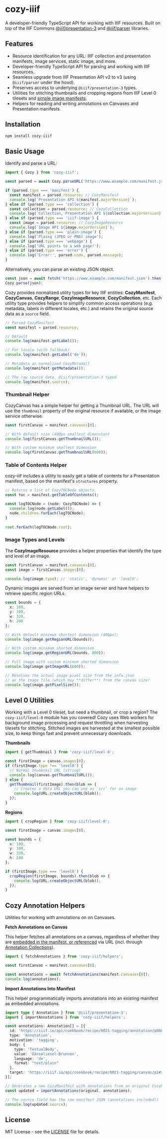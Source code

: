 # cozy-iiif

A developer-friendly TypeScript API for working with IIIF resources. Built on top of the IIIF Commons [@iiif/presentation-3](https://github.com/IIIF-Commons/presentation-3-types) and [@iiif/parser](https://github.com/IIIF-Commons/parser) libraries.

## Features

- Resource identification for any URL: IIIF collection and presentation manifests, image services, static image, and more.
- Developer-friendly TypeScript API for parsing and working with IIIF resources.
- Seamless upgrade from IIIF Presentation API v2 to v3 (using `@iiif/parser` under the hood).
- Preserves access to underlying `@iiif/presentation-3` types.
- Utilities for stitching thumbnails and cropping regions from IIIF Level 0 tilesets and [simple image manifests](https://iiif.io/api/cookbook/recipe/0001-mvm-image/).
- Helpers for reading and writing annotations on Canvases and Presentation manifests.

## Installation

```bash
npm install cozy-iiif
```

## Basic Usage

Identify and parse a URL:

```ts
import { Cozy } from 'cozy-iiif';

const parsed = await Cozy.parseURL('https://www.example.com/manifest.json');

if (parsed.type === 'manifest') {
  const manifest = parsed.resource; // CozyManifest
  console.log(`Presentation API ${manifest.majorVersion}`);
} else if (parsed.type === 'collection') {
  const collection = parsed.resource; // CozyCollection
  console.log(`Collection, Presentation API ${collection.majorVersion}`);
} else if (parsed.type === 'iiif-image') {
  const image = parsed.resource; // CozyImageResource
  console.log(`Image API ${image.majorVersion}`);
} else if (parsed.type === 'plain-image') {
  console.log('Plaing (JPEG or PNG) image');
} else if (parsed.type === 'webpage') {
  console.log('URL points to a web page!');
} else if (parsed.type === 'error') {
  console.log('Error:', parsed.code, parsed.message);
}
```

Alternatively, you can parse an existing JSON object.

```ts
const json = await fetch('https://www.example.com/manifest.json').then(res => res.json());
Cozy.parse(json);
```

Cozy provides normalized utility types for key IIIF entities: **CozyManifest**, 
**CozyCanvas**, **CozyRange**, **CozyImageResource**, **CozyCollection**, etc. Each
utility type provides helpers to simplify common access operations (e.g. metadata, 
labels in different locales, etc.) and retains the original source data
as a `source` field.

```ts
// Parsed CozyManifest
const manifest = parsed.resource;

// Default
console.log(manifest.getLabel()); 

// For locale (with fallback)
console.log(manifest.getLabel('de'));

// Metadata as normalized CozyMetada[]
console.log(manifest.getMetadata());

// The raw source data, @iiif/presentation-3 typed
console.log(manifest.source);
```

### Thumbnail Helper

CozyCanvas has a simple helper for getting a Thumbnail URL. The URL
will use the `thumbnail` property of the original resource if available, or the image service
otherwise.

```ts
const firstCanvas = manifest.canvases[0];

// With default size (400px smallest dimension)
console.log(firstCanvas.getThumbnailURL());

// With custom minimum smallest dimension
console.log(firstCanvas.getThumbnailURL(600));
```

### Table of Contents Helper

cozy-iiif includes a utility to easily get a table of contents for a Presentation manifest,
based on the manifest's `structures` property.

```ts
// Returns a list of CozyTOCNode objects.
const toc = manifest.getTableOfContents(); 

const logTOCNode = (node: CozyTOCNode) => {
  console.log(node.getLabel());
  node.children.forEach(logTOCNode);
}
    
root.forEach(logTOCNode.root);
```

### Image Types and Levels

The **CozyImageResource** provides a helper properties that identify the type and level of 
an image.

```ts
const firstCanvas = manifest.canvases[0];
const image = firstCanvas.images[0];

console.log(image.type); // 'static', 'dynamic' or 'level0';
```

Dynamic images are served from an image server and have helpers to retrieve specific region URLs.

```ts
const bounds = {
  x: 100,
  y: 100,
  w: 320,
  h: 240
};

// With default minimum shortest dimension (400px);
console.log(image.getRegionURL(bounds));

// With custom minimum shorted dimension
console.log(image.getRegionURL(bounds, 800));

// Full image with custom minimum shorted dimension
console.log(image.getImageURL(800));

// Resolves the actual image pixel size from the info.json
// or the image file (which may **differ**) from the canvas size!
console.log(image.getPixelSize());
```

## Level 0 Utilities

Working with a Level 0 tileset, but need a thumbnail, or crop a region? The `cozy-iiif/level-0` module 
has you covered! Cozy uses Web workers for background image processing and request throttling when 
harvesting tilesets for stitching. Stitched images are harvested at the smallest possible size, 
to keep things fast and prevent unnecessary downloads.

**Thumbnails**

```ts
import { getThumbnail } from 'cozy-iiif/level-0';

const firstImage = canvas.images[0];
if (firstImage.type !== 'level0') {
  // Normal thumbnail URL (string)
  console.log(canvas.getThumbnailURL());
} else {
  getThumbnail(firstImage).then(blob => {
    // Creates a data URL you can use as `src` for an image
    console.log(URL.createObjectURL(blob));
  });
}
```

**Regions**

```ts
import { cropRegion } from 'cozy-iiif/level-0';

const firstImage = canvas.images[0];

const bounds = {
  x: 100,
  y: 100,
  w: 320,
  h: 240
};

if (firstImage.type === 'level0') {
  cropRegion(firstImage, bounds).then(blob => {
    console.log(URL.createObjectURL(blob));
  });
}
```

## Cozy Annotation Helpers

Utilities for working with annotations on on Canvases.

**Fetch Annotations on Canvas**

This helper fetches all annotations on a canvas, regardless of whether
they are [embedded in the manifest, or referenced](https://iiif.io/api/cookbook/recipe/0269-embedded-or-referenced-annotations/) via URL (incl. through
[Annotation Collections](https://iiif.io/api/cookbook/recipe/0309-annotation-collection/)).

```ts
import { fetchAnnotations } from 'cozy-iiif/helpers';

const firstCanvas = manifest.canvases[0];

const annotations = await fetchAnnotations(manifest.canvases[0]);
console.log(annotations);
```

**Import Annotations Into Manifest**

This helper programmatically imports annotations into an existing manifest
as embedded annotations.

```ts
import type { Annotation } from '@iiif/presentation-3';
import { importAnnotations } from 'cozy-iiif/helpers';

const annotations: Annotation[] = [{
  id: 'https://iiif.io/api/cookbook/recipe/0021-tagging/annotation/p0002-tag',
  type: 'Annotation',
  motivation: 'tagging',
  body: {
    type: 'TextualBody',
    value: 'Gänseliesel-Brunnen',
    language: 'de',
    format: "text/plain"
  },
  target: 'https://iiif.io/api/cookbook/recipe/0021-tagging/canvas/p1#xywh=265,661,1260,1239'
}];

// Generates a new CozyManifest with annotations from an original CozyManifest.
const updated = importAnnotations(original, annotations);

// The source field has the raw manifest JSON (annotations included!)
console.log(updated.source);
```

## License

MIT License - see the [LICENSE](LICENSE) file for details.
